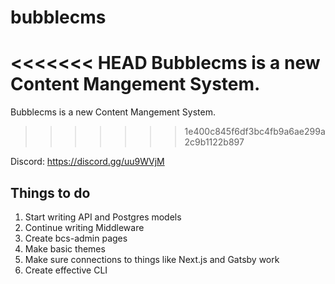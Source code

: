 # bubblecms
<<<<<<< HEAD
Bubblecms is a new Content Mangement System.
=======
Bubblecms is a new Content Mangement System. 
>>>>>>> 1e400c845f6df3bc4fb9a6ae299a2c9b1122b897

Discord: https://discord.gg/uu9WVjM

## Things to do

1. Start writing API and Postgres models
2. Continue writing Middleware 
3. Create bcs-admin pages
4. Make basic themes 
5. Make sure connections to things like Next.js and Gatsby work 
6. Create effective CLI 